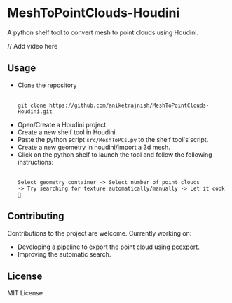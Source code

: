 # MeshToPointClouds-Houdini
A python shelf tool to convert mesh to point clouds using Houdini.

// Add video here

## Usage
* Clone the repository <br><br>
  ```
  git clone https://github.com/aniketrajnish/MeshToPointClouds-Houdini.git
  ```
* Open/Create a Houdini project.
* Create a new shelf tool in Houdini.
* Paste the python script `src/MeshToPCs.py` to the shelf tool's script.
* Create a new geometry in houdini/import a 3d mesh.
*  Click on the python shelf to launch the tool and follow the following instructions: <br><br>
   ```
   Select geometry container -> Select number of point clouds
   -> Try searching for texture automatically/manually -> Let it cook 🫦
   ```

## Contributing
Contributions to the project are welcome. Currently working on:
* Developing a pipeline to export the point cloud using [pcexport](https://www.sidefx.com/docs/houdini/vex/functions/pcexport.html).
* Improving the automatic search.

## License
MIT License
